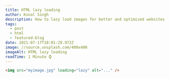 ```yaml
---
title: HTML lazy loading
author: Kunal Singh
description: How to lazy load images for better and optimised websites
tags:
  - post
  - html
  - featured-blog
date: 2021-07-17T18:01:29.972Z
image: //source.unsplash.com/400x400
imageAlt: HTML lazy loading
readTime: 1 Minute ⌚
---
```

```html
<img src="myimage.jpg" loading="lazy" alt="..." />
```
